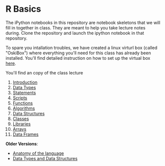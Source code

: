 R Basics
========

The iPython notebooks in this repository are notebook skeletons that we will fill in together in class. They
are meant to help you take lecture notes during. Clone the repository and launch the ipython notebook in that 
repository. 

To spare you intallation troubles, we have created a linux virturl box (called "OskiBox") where everything you'll need for this class has already been installed. You'll find detailed instruction on how to set up the virtual box [here](https://docs.google.com/document/d/1ybM5k73-b38dvYDbr8QX01l15SNgfysdS7wDmlQDBcY/pub).


You'll find an copy of the class lecture  


1. [Introduction](http://nbviewer.ipython.org/urls/db.tt/uIXufQ0y?create=1)
1. [Data Types](http://nbviewer.ipython.org/urls/db.tt/zSA4xYJb?create=1)
1. [Statements](http://nbviewer.ipython.org/urls/db.tt/UPgYu9Tc?create=1)
1. [Scripts](http://nbviewer.ipython.org/urls/db.tt/samZLs3B?create=1)
1. [Functions](http://nbviewer.ipython.org/urls/db.tt/SRJa3JKK?create=1)
1. [Algorithms](http://nbviewer.ipython.org/urls/db.tt/pytHwosk?create=1)
1. [Data Structures](http://nbviewer.ipython.org/urls/db.tt/a4X2QSLD?create=1)
1. [Classes](http://nbviewer.ipython.org/urls/db.tt/d7qy5GaW?create=1)
1. [Libraries](http://nbviewer.ipython.org/urls/db.tt/oOJMHvFC?create=1)
1. [Arrays](http://nbviewer.ipython.org/urls/db.tt/80ZA9ZWL?create=1)
1. [Data Frames](http://nbviewer.ipython.org/urls/db.tt/Rctqxosk?create=1)




**Older Versions**:

* [Anatomy of the language](http://nbviewer.ipython.org/urls/db.tt/Y8RsLFIC?create=1)
* [Data Types and Data Structures](http://nbviewer.ipython.org/urls/db.tt/QxPG9UwO?create=1)


